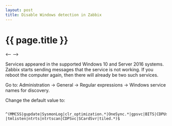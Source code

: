 ```yaml
---
layout: post
title: Disable Windows detection in Zabbix
---
```


{{ page.title }}
================

<-- <script src="css/rainbow.min.js"></script> -->
<link href="css/blackboard.css" rel="stylesheet">

Services appeared in the supported Windows 10 and Server 2016 systems. Zabbix starts sending messages that the service is not working. If you reboot the computer again, then there will already be two such services.

Go to: Administration → General -> Regular expressions -> Windows service names for discovery.

Change the default value to:
<pre><code data-language="php">
^(MMCSS|gupdate|SysmonLog|clr_optimization.*|OneSync.*|gpsvc|BITS|CDPUserSvc.*|.*KMSELDI|stisvc|UsoSvc|TrustedInstaller|WbioSrvc
|tmlisten|ntrts|ntrtscan|CDPSvc|SCardSvr|tiled.*)$
</code></pre>
